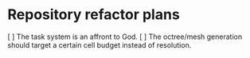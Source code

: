 # Repository refactor plans

[ ] The task system is an affront to God.
[ ] The octree/mesh generation should target a certain cell budget instead of resolution.

